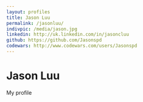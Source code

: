 ```yaml
---
layout: profiles
title: Jason Luu
permalink: /jasonluu/
indivpic: /media/jason.jpg
linkedin: http://uk.linkedin.com/in/jasoncluu
github: https://github.com/Jasonspd
codewars: http://www.codewars.com/users/Jasonspd
---
```


# Jason Luu

My profile

